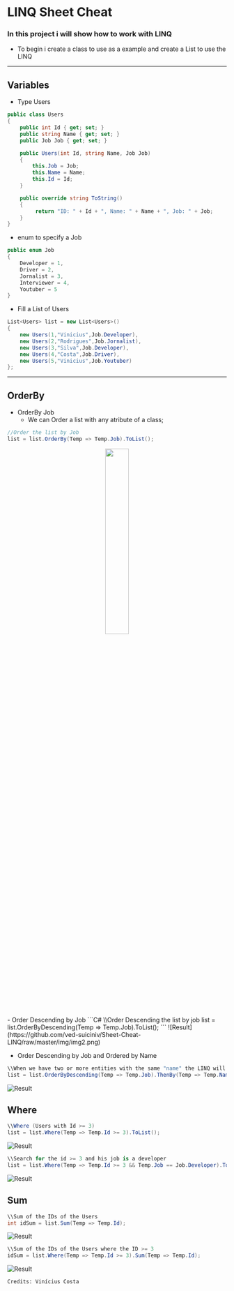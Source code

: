 ﻿# **LINQ Sheet Cheat**

### In this project i will show how to work with LINQ
- To begin i create a class to use as a example and create a List<Users> to use the LINQ
---

## Variables

- Type Users
```C#    
public class Users
{
    public int Id { get; set; }
    public string Name { get; set; }
    public Job Job { get; set; }

	public Users(int Id, string Name, Job Job)
    {
        this.Job = Job;
        this.Name = Name;
        this.Id = Id;
    }

    public override string ToString()
    {
         return "ID: " + Id + ", Name: " + Name + ", Job: " + Job;
    }
}
```

- enum to specify a Job
```C#
public enum Job
{
    Developer = 1,
    Driver = 2,
    Jornalist = 3,
    Interviewer = 4,
    Youtuber = 5
}
```
- Fill a List of Users
```C#
List<Users> list = new List<Users>()
{
    new Users(1,"Vinicius",Job.Developer),
    new Users(2,"Rodrigues",Job.Jornalist),
    new Users(3,"Silva",Job.Developer),
    new Users(4,"Costa",Job.Driver),
    new Users(5,"Vinicius",Job.Youtuber)
};
```
---
## OrderBy


- OrderBy Job
    - We can Order a list with any atribute of a class;

```C#
//Order the list by Job
list = list.OrderBy(Temp => Temp.Job).ToList();
```
<p align="center">
    <img width="33%" src="https://github.com/ved-suiciniv/Sheet-Cheat-LINQ/raw/master/img/img1.png"> 
</p>
- Order Descending by Job
```C#
\\Order Descending the list by job
list = list.OrderByDescending(Temp => Temp.Job).ToList();
```
![Result](https://github.com/ved-suiciniv/Sheet-Cheat-LINQ/raw/master/img/img2.png)

- Order Descending by Job and Ordered by Name
```C#
\\When we have two or more entities with the same "name" the LINQ will order these two or more by the second OrderBy.
list = list.OrderByDescending(Temp => Temp.Job).ThenBy(Temp => Temp.Name).ToList();
```
![Result](https://github.com/ved-suiciniv/Sheet-Cheat-LINQ/raw/master/img/img3.png)

## Where
```C#
\\Where (Users with Id >= 3)
list = list.Where(Temp => Temp.Id >= 3).ToList();
```
![Result](https://github.com/ved-suiciniv/Sheet-Cheat-LINQ/raw/master/img/img4.png)

```C#
\\Search for the id >= 3 and his job is a developer
list = list.Where(Temp => Temp.Id >= 3 && Temp.Job == Job.Developer).ToList();
```
![Result](https://github.com/ved-suiciniv/Sheet-Cheat-LINQ/raw/master/img/img5.png)

## Sum

```C#
\\Sum of the IDs of the Users
int idSum = list.Sum(Temp => Temp.Id);
```
![Result](https://github.com/ved-suiciniv/Sheet-Cheat-LINQ/raw/master/img/img6.png)

```C#
\\Sum of the IDs of the Users where the ID >= 3
idSum = list.Where(Temp => Temp.Id >= 3).Sum(Temp => Temp.Id);
```
![Result](https://github.com/ved-suiciniv/Sheet-Cheat-LINQ/raw/master/img/img7.png)

`
Credits: Vinícius Costa 
`
